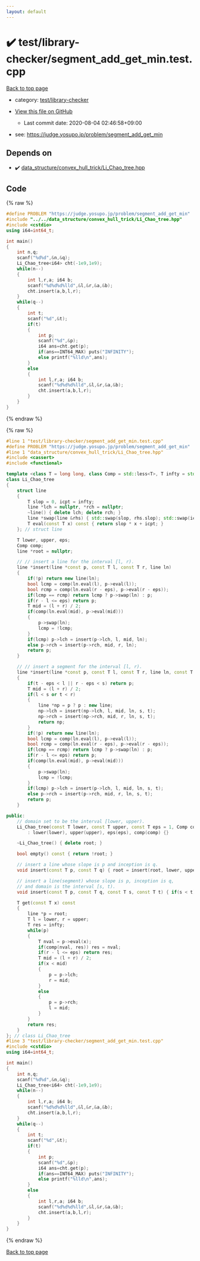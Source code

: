 ```yaml
---
layout: default
---
```


<!-- mathjax config similar to math.stackexchange -->
<script type="text/javascript" async
  src="https://cdnjs.cloudflare.com/ajax/libs/mathjax/2.7.5/MathJax.js?config=TeX-MML-AM_CHTML">
</script>
<script type="text/x-mathjax-config">
  MathJax.Hub.Config({
    TeX: { equationNumbers: { autoNumber: "AMS" }},
    tex2jax: {
      inlineMath: [ ['$','$'] ],
      processEscapes: true
    },
    "HTML-CSS": { matchFontHeight: false },
    displayAlign: "left",
    displayIndent: "2em"
  });
</script>

<script type="text/javascript" src="https://cdnjs.cloudflare.com/ajax/libs/jquery/3.4.1/jquery.min.js"></script>
<script src="https://cdn.jsdelivr.net/npm/jquery-balloon-js@1.1.2/jquery.balloon.min.js" integrity="sha256-ZEYs9VrgAeNuPvs15E39OsyOJaIkXEEt10fzxJ20+2I=" crossorigin="anonymous"></script>
<script type="text/javascript" src="../../../assets/js/copy-button.js"></script>
<link rel="stylesheet" href="../../../assets/css/copy-button.css" />


# :heavy_check_mark: test/library-checker/segment_add_get_min.test.cpp

<a href="../../../index.html">Back to top page</a>

* category: <a href="../../../index.html#8a40f8ed03f4cdb6c2fe0a2d4731a143">test/library-checker</a>
* <a href="{{ site.github.repository_url }}/blob/master/test/library-checker/segment_add_get_min.test.cpp">View this file on GitHub</a>
    - Last commit date: 2020-08-04 02:46:58+09:00


* see: <a href="https://judge.yosupo.jp/problem/segment_add_get_min">https://judge.yosupo.jp/problem/segment_add_get_min</a>


## Depends on

* :heavy_check_mark: <a href="../../../library/data_structure/convex_hull_trick/Li_Chao_tree.hpp.html">data_structure/convex_hull_trick/Li_Chao_tree.hpp</a>


## Code

<a id="unbundled"></a>
{% raw %}
```cpp
#define PROBLEM "https://judge.yosupo.jp/problem/segment_add_get_min"
#include "../../data_structure/convex_hull_trick/Li_Chao_tree.hpp"
#include <cstdio>
using i64=int64_t;

int main()
{
    int n,q;
    scanf("%d%d",&n,&q);
    Li_Chao_tree<i64> cht(-1e9,1e9);
    while(n--)
    {
        int l,r,a; i64 b;
        scanf("%d%d%d%lld",&l,&r,&a,&b);
        cht.insert(a,b,l,r);
    }
    while(q--)
    {
        int t;
        scanf("%d",&t);
        if(t)
        {
            int p;
            scanf("%d",&p);
            i64 ans=cht.get(p);
            if(ans==INT64_MAX) puts("INFINITY");
            else printf("%lld\n",ans);
        }
        else
        {
            int l,r,a; i64 b;
            scanf("%d%d%d%lld",&l,&r,&a,&b);
            cht.insert(a,b,l,r);
        }
    }
}

```
{% endraw %}

<a id="bundled"></a>
{% raw %}
```cpp
#line 1 "test/library-checker/segment_add_get_min.test.cpp"
#define PROBLEM "https://judge.yosupo.jp/problem/segment_add_get_min"
#line 1 "data_structure/convex_hull_trick/Li_Chao_tree.hpp"
#include <cassert>
#include <functional>

template <class T = long long, class Comp = std::less<T>, T infty = std::numeric_limits<T>::max()>
class Li_Chao_tree
{
    struct line
    {
        T slop = 0, icpt = infty;
        line *lch = nullptr, *rch = nullptr;
        ~line() { delete lch; delete rch; }
        line *swap(line &rhs) { std::swap(slop, rhs.slop); std::swap(icpt, rhs.icpt); return this; }
        T eval(const T x) const { return slop * x + icpt; }
    }; // struct line

    T lower, upper, eps;
    Comp comp;
    line *root = nullptr;

    // // insert a line for the interval [l, r).
    line *insert(line *const p, const T l, const T r, line ln)
    {
        if(!p) return new line(ln);
        bool lcmp = comp(ln.eval(l), p->eval(l));
        bool rcmp = comp(ln.eval(r - eps), p->eval(r - eps));
        if(lcmp == rcmp) return lcmp ? p->swap(ln) : p;
        if(r - l <= eps) return p;
        T mid = (l + r) / 2;
        if(comp(ln.eval(mid), p->eval(mid)))
        {
            p->swap(ln);
            lcmp = !lcmp;
        }
        if(lcmp) p->lch = insert(p->lch, l, mid, ln);
        else p->rch = insert(p->rch, mid, r, ln);
        return p;
    }

    // // insert a segment for the interval [l, r).
    line *insert(line *const p, const T l, const T r, line ln, const T s, const T t)
    {
        if(t - eps < l || r - eps < s) return p;
        T mid = (l + r) / 2;
        if(l < s or t < r)
        {
            line *np = p ? p : new line;
            np->lch = insert(np->lch, l, mid, ln, s, t);
            np->rch = insert(np->rch, mid, r, ln, s, t);
            return np;
        }
        if(!p) return new line(ln);
        bool lcmp = comp(ln.eval(l), p->eval(l));
        bool rcmp = comp(ln.eval(r - eps), p->eval(r - eps));
        if(lcmp == rcmp) return lcmp ? p->swap(ln) : p;
        if(r - l <= eps) return p;
        if(comp(ln.eval(mid), p->eval(mid)))
        {
            p->swap(ln);
            lcmp = !lcmp;
        }
        if(lcmp) p->lch = insert(p->lch, l, mid, ln, s, t);
        else p->rch = insert(p->rch, mid, r, ln, s, t);
        return p;
    }

public:
    // domain set to be the interval [lower, upper).
    Li_Chao_tree(const T lower, const T upper, const T eps = 1, Comp comp = Comp())
        : lower(lower), upper(upper), eps(eps), comp(comp) {}

    ~Li_Chao_tree() { delete root; }

    bool empty() const { return !root; }

    // insert a line whose slope is p and inception is q.
    void insert(const T p, const T q) { root = insert(root, lower, upper, line{p, q}); }

    // insert a line(segment) whose slope is p, inception is q,
    // and domain is the interval [s, t).
    void insert(const T p, const T q, const T s, const T t) { if(s < t) root = insert(root, lower, upper, line{p, q}, s, t); }

    T get(const T x) const
    {
        line *p = root;
        T l = lower, r = upper;
        T res = infty;
        while(p)
        {
            T nval = p->eval(x);
            if(comp(nval, res)) res = nval;
            if(r - l <= eps) return res;
            T mid = (l + r) / 2;
            if(x < mid)
            {
                p = p->lch;
                r = mid;
            }
            else
            {
                p = p->rch;
                l = mid;
            }
        }
        return res;
    }
}; // class Li_Chao_tree
#line 3 "test/library-checker/segment_add_get_min.test.cpp"
#include <cstdio>
using i64=int64_t;

int main()
{
    int n,q;
    scanf("%d%d",&n,&q);
    Li_Chao_tree<i64> cht(-1e9,1e9);
    while(n--)
    {
        int l,r,a; i64 b;
        scanf("%d%d%d%lld",&l,&r,&a,&b);
        cht.insert(a,b,l,r);
    }
    while(q--)
    {
        int t;
        scanf("%d",&t);
        if(t)
        {
            int p;
            scanf("%d",&p);
            i64 ans=cht.get(p);
            if(ans==INT64_MAX) puts("INFINITY");
            else printf("%lld\n",ans);
        }
        else
        {
            int l,r,a; i64 b;
            scanf("%d%d%d%lld",&l,&r,&a,&b);
            cht.insert(a,b,l,r);
        }
    }
}

```
{% endraw %}

<a href="../../../index.html">Back to top page</a>

